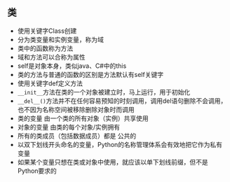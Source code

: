 ## 类

- 使用关键字Class创建
- 分为类变量和实例变量，称为域
- 类中的函数称为方法
- 域和方法可以合称为属性
- self是对象本身，类似java、C#中的this
- 类的方法与普通的函数的区别是方法默认有self关键字
- 使用关键字def定义方法
- `__init__`方法在类的一个对象被建立时，马上运行，用于初始化
- `__del__()`方法并不在任何容易预知的时刻调用，调用del语句删除不会调用，也不因为名称空间被移除删除对象时而调用
- 类的变量 由一个类的所有对象（实例）共享使用
- 对象的变量 由类的每个对象/实例拥有
- 所有的类成员（包括数据成员）都是 公共的
- 以双下划线开头命名的变量，Python的名称管理体系会有效地把它作为私有变量
- 如果某个变量只想在类或对象中使用，就应该以单下划线前缀，但不是Python要求的
